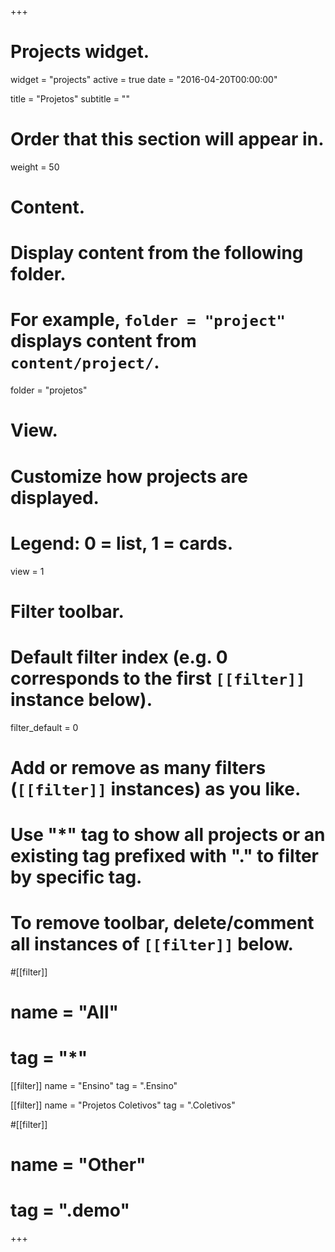 +++
# Projects widget.
widget = "projects"
active = true
date = "2016-04-20T00:00:00"

title = "Projetos"
subtitle = ""

# Order that this section will appear in.
weight = 50

# Content.
# Display content from the following folder.
# For example, `folder = "project"` displays content from `content/project/`.
folder = "projetos"

# View.
# Customize how projects are displayed.
# Legend: 0 = list, 1 = cards.
view = 1

# Filter toolbar.

# Default filter index (e.g. 0 corresponds to the first `[[filter]]` instance below).
filter_default = 0

# Add or remove as many filters (`[[filter]]` instances) as you like.
# Use "*" tag to show all projects or an existing tag prefixed with "." to filter by specific tag.
# To remove toolbar, delete/comment all instances of `[[filter]]` below.
#[[filter]]
#  name = "All"
#  tag = "*"

[[filter]]
  name = "Ensino"
  tag = ".Ensino"

[[filter]]
  name = "Projetos Coletivos"
  tag = ".Coletivos"

#[[filter]]
#  name = "Other"
#  tag = ".demo"

+++

